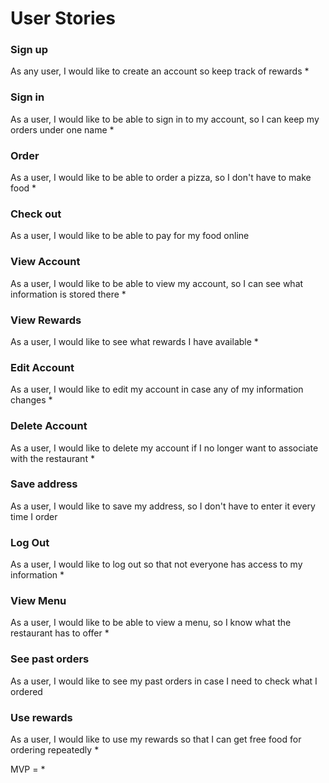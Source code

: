 # User Stories

### Sign up
As any user, I would like to create an account so keep track of rewards *
### Sign in
As a user, I would like to be able to sign in to my account, so I can keep my orders under one name *
### Order
As a user, I would like to be able to order a pizza, so I don't have to make food *
### Check out
As a user, I would like to be able to pay for my food online 
### View Account
As a user, I would like to be able to view my account, so I can see what information is stored there *
### View Rewards
As a user, I would like to see what rewards I have available *
### Edit Account
As a user, I would like to edit my account in case any of my information changes *
### Delete Account
As a user, I would like to delete my account if I no longer want to associate with the restaurant *
### Save address
As a user, I would like to save my address, so I don't have to enter it every time I order
### Log Out
As a user, I would like to log out so that not everyone has access to my information *
### View Menu
As a user, I would like to be able to view a menu, so I know what the restaurant has to offer *
### See past orders
As a user, I would like to see my past orders in case I need to check what I ordered
### Use rewards
As a user, I would like to use my rewards so that I can get free food for ordering repeatedly *

MVP = *